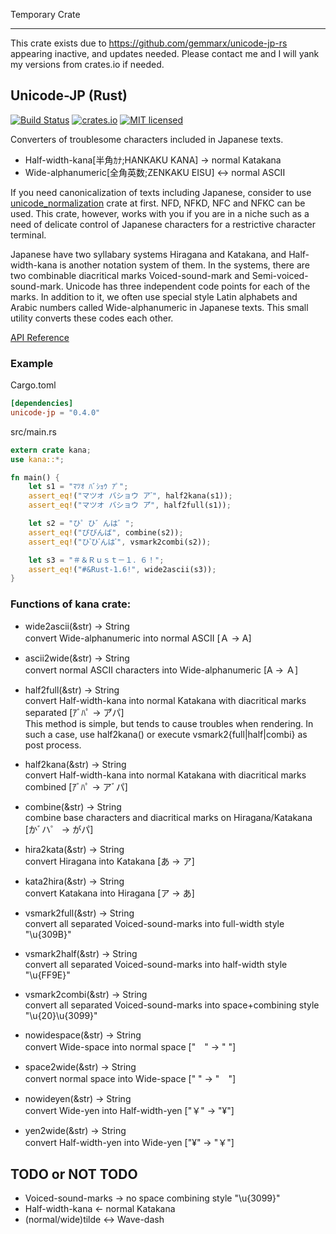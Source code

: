 Temporary Crate
____
This crate exists due to https://github.com/gemmarx/unicode-jp-rs appearing inactive, and updates needed. Please contact me and I will yank my versions from crates.io if needed.

Unicode-JP (Rust)
----
[![Build Status](https://travis-ci.org/gemmarx/unicode-jp-rs.svg?branch=master)](https://travis-ci.org/gemmarx/unicode-jp-rs)
[![crates.io](https://img.shields.io/crates/v/unicode-jp.svg)](https://crates.io/crates/unicode-jp)
[![MIT licensed](https://img.shields.io/badge/license-MIT-blue.svg)](./LICENSE)

Converters of troublesome characters included in Japanese texts.
- Half-width-kana[半角ｶﾅ;HANKAKU KANA] -> normal Katakana
- Wide-alphanumeric[全角英数;ZENKAKU EISU] <-> normal ASCII

If you need canonicalization of texts including Japanese, consider to use [unicode_normalization](https://github.com/unicode-rs/unicode-normalization) crate at first.
NFD, NFKD, NFC and NFKC can be used.
This crate, however, works with you if you are in a niche such as a need of delicate control of Japanese characters for a restrictive character terminal.

Japanese have two syllabary systems Hiragana and Katakana, and Half-width-kana is another notation system of them.
In the systems, there are two combinable diacritical marks Voiced-sound-mark and Semi-voiced-sound-mark.
Unicode has three independent code points for each of the marks.
In addition to it, we often use special style Latin alphabets and Arabic numbers called Wide-alphanumeric in Japanese texts.
This small utility converts these codes each other.

[API Reference](https://gemmarx.github.io/unicode-jp-rs/doc/kana/index.html)

### Example
Cargo.toml
```toml
[dependencies]
unicode-jp = "0.4.0"
```

src/main.rs
```rust
extern crate kana;
use kana::*;

fn main() {
    let s1 = "ﾏﾂｵ ﾊﾞｼｮｳ ｱﾟ";
    assert_eq!("マツオ バショウ ア ゚", half2kana(s1));
    assert_eq!("マツオ バショウ ア゚", half2full(s1));

    let s2 = "ひ゜ひ゛んは゛";
    assert_eq!("ぴびんば", combine(s2));
    assert_eq!("ひ ゚ひ ゙んは ゙", vsmark2combi(s2));

    let s3 = "＃＆Ｒｕｓｔ－１．６！";
    assert_eq!("#&Rust-1.6!", wide2ascii(s3));
}
```

### Functions of kana crate:
- wide2ascii(&str) -> String  
convert Wide-alphanumeric into normal ASCII  [Ａ -> A]

- ascii2wide(&str) -> String  
convert normal ASCII characters into Wide-alphanumeric  [A -> Ａ]

- half2full(&str) -> String  
convert Half-width-kana into normal Katakana with diacritical marks separated  [ｱﾞﾊﾟ -> ア゙パ]  
This method is simple, but tends to cause troubles when rendering.
In such a case, use half2kana() or execute vsmark2{full|half|combi} as post process.

- half2kana(&str) -> String  
convert Half-width-kana into normal Katakana with diacritical marks combined  [ｱﾞﾊﾟ -> アﾞパ]

- combine(&str) -> String  
combine base characters and diacritical marks on Hiragana/Katakana [かﾞハ゜ -> がパ]

- hira2kata(&str) -> String  
convert Hiragana into Katakana  [あ -> ア]

- kata2hira(&str) -> String  
convert Katakana into Hiragana  [ア -> あ]

- vsmark2full(&str) -> String  
convert all separated Voiced-sound-marks into full-width style "\u{309B}"

- vsmark2half(&str) -> String  
convert all separated Voiced-sound-marks into half-width style "\u{FF9E}"

- vsmark2combi(&str) -> String  
convert all separated Voiced-sound-marks into space+combining style "\u{20}\u{3099}"

- nowidespace(&str) -> String  
convert Wide-space into normal space    ["　" -> " "]

- space2wide(&str) -> String  
convert normal space into Wide-space    [" " -> "　"]

- nowideyen(&str) -> String  
convert Wide-yen into Half-width-yen    ["￥" -> "¥"]

- yen2wide(&str) -> String  
convert Half-width-yen into Wide-yen    ["¥" -> "￥"]

## TODO or NOT TODO
- Voiced-sound-marks -> no space combining style "\u{3099}"
- Half-width-kana <- normal Katakana
- (normal/wide)tilde <-> Wave-dash

